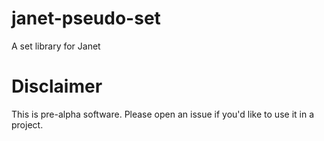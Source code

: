 # janet-pseudo-set

A set library for Janet

# Disclaimer

This is pre-alpha software. Please open an issue if you'd like to use it in a project.
